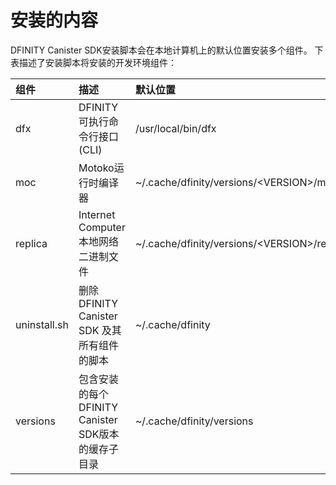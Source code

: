 # 安装的内容

DFINITY Canister SDK安装脚本会在本地计算机上的默认位置安装多个组件。 下表描述了安装脚本将安装的开发环境组件：

| 组件 | 描述 | 默认位置 |
| :--- | :--- | :--- |
| dfx | DFINITY 可执行命令行接口 \(CLI\) | /usr/local/bin/dfx |
| moc | Motoko运行时编译器 | ~/.cache/dfinity/versions/&lt;VERSION&gt;/moc |
| replica | Internet Computer 本地网络二进制文件 | ~/.cache/dfinity/versions/&lt;VERSION&gt;/replica |
| uninstall.sh | 删除 DFINITY Canister SDK 及其所有组件的脚本 | ~/.cache/dfinity |
| versions | 包含安装的每个DFINITY Canister SDK版本的缓存子目录 | ~/.cache/dfinity/versions |

